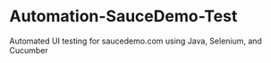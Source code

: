 # Automation-SauceDemo-Test
Automated UI testing for saucedemo.com using Java, Selenium, and Cucumber
